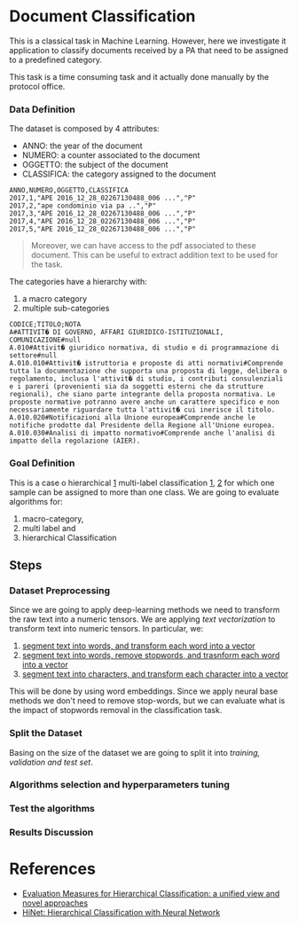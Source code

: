 # Document Classification

This is a classical task in Machine Learning. However, here we investigate it application to classify documents received by a PA that need to be assigned to a predefined category.

This task is a time consuming task and it actually done manually by the protocol office.

### Data Definition

The dataset is composed by 4 attributes:

- ANNO: the year of the document
- NUMERO: a counter associated to the document
- OGGETTO: the subject of the document
- CLASSIFICA: the category assigned to the document

```
ANNO,NUMERO,OGGETTO,CLASSIFICA
2017,1,"APE 2016_12_28_02267130488_006 ...","P"
2017,2,"ape condominio via pa ..","P"
2017,3,"APE 2016_12_28_02267130488_006 ...","P"
2017,4,"APE 2016_12_28_02267130488_006 ...","P"
2017,5,"APE 2016_12_28_02267130488_006 ...","P"

```

> Moreover, we can have access to the pdf associated to these document. This can be useful to extract addition text to be used for the task.

The categories have a hierarchy with:
1. a macro category
2. multiple sub-categories

```
CODICE;TITOLO;NOTA
A#ATTIVIT� DI GOVERNO, AFFARI GIURIDICO-ISTITUZIONALI, COMUNICAZIONE#null
A.010#Attivit� giuridico normativa, di studio e di programmazione di settore#null
A.010.010#Attivit� istruttoria e proposte di atti normativi#Comprende tutta la documentazione che supporta una proposta di legge, delibera o regolamento, inclusa l'attivit� di studio, i contributi consulenziali e i pareri (provenienti sia da soggetti esterni che da strutture regionali), che siano parte integrante della proposta normativa. Le proposte normative potranno avere anche un carattere specifico e non necessariamente riguardare tutta l'attivit� cui inerisce il titolo.
A.010.020#Notificazioni alla Unione europea#Comprende anche le notifiche prodotte dal Presidente della Regione all'Unione europea.
A.010.030#Analisi di impatto normativo#Comprende anche l'analisi di impatto della regolazione (AIER).

```

### Goal Definition

This is a case o hierarchical [1](https://en.wikipedia.org/wiki/Hierarchical_classifier) multi-label classification [1](https://en.wikipedia.org/wiki/Multi-label_classification), [2](http://scikit-learn.org/stable/modules/multiclass.html) for which one sample can be assigned to more than one class.
We are going to evaluate algorithms for:

1. macro-category,
2. multi label and
3. hierarchical Classification

## Steps

### Dataset Preprocessing  

Since we are going to apply deep-learning methods we need to transform the raw text into a numeric tensors. We are applying *text vectorization* to transform text into numeric tensors. In particular, we:

1. [segment text into words, and transform each word into a vector](./protocollo-vectorization-words.ipynb)
2. [segment text into words, remove stopwords, and trasnform each word into a vector](./protocollo-vectorization-words-stopwords.ipynb)
3. [segment text into characters, and transform each character into a vector](./protocollo-vectorization-chars.ipynb)

This will be done by using word embeddings.
Since we apply neural base methods we don't need to remove stop-words, but we can evaluate what is the impact of stopwords removal in the classification task.

### Split the Dataset

Basing on the size of the dataset we are going to split it into *training, validation and test set*.

### Algorithms selection and hyperparameters tuning


### Test the algorithms

### Results Discussion


# References
- [Evaluation Measures for Hierarchical Classification: a unified view and novel approaches](https://arxiv.org/abs/1306.6802)
- [HiNet: Hierarchical Classification with Neural Network](https://arxiv.org/abs/1705.11105)
